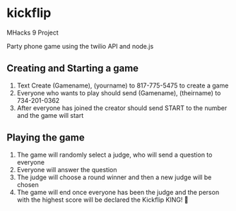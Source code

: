 # kickflip
MHacks 9 Project

Party phone game using the twilio API and node.js

Creating and Starting a game
-----------------------------
1. Text Create (Gamename), (yourname) to 817-775-5475 to create a game
2. Everyone who wants to play should send (Gamename), (theirname) to 734-201-0362
3. After everyone has joined the creator should send START to the number and the game will start

Playing the game
-----------------------------
1. The game will randomly select a judge, who will send a question to everyone
2. Everyone will answer the question
3. The judge will choose a round winner and then a new judge will be chosen
4. The game will end once everyone has been the judge and the person with the highest score will be declared the Kickflip KING! :crown:

